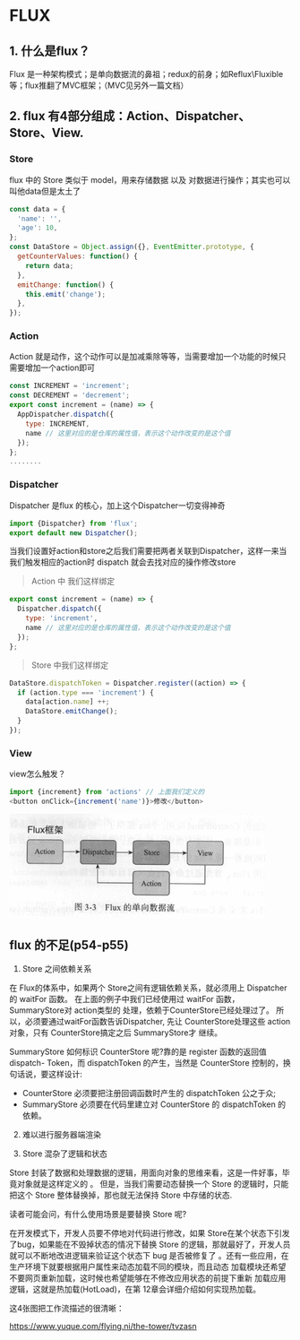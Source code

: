 # FLUX

## 1. 什么是flux？

   Flux 是一种架构模式；是单向数据流的鼻祖；redux的前身；如Reflux\Fluxible等；flux推翻了MVC框架；（MVC见另外一篇文档）

## 2. flux 有4部分组成：Action、Dispatcher、Store、View.   

### Store  

flux 中的 Store 类似于 model，用来存储数据 以及 对数据进行操作；其实也可以叫他data但是太土了

```js
const data = {
  'name': '',
  'age': 10,
};
const DataStore = Object.assign({}, EventEmitter.prototype, {
  getCounterValues: function() {
    return data;
  },
  emitChange: function() {
    this.emit('change');
  },
});
```

### Action

Action 就是动作，这个动作可以是加减乘除等等，当需要增加一个功能的时候只需要增加一个action即可

```js
const INCREMENT = 'increment';
const DECREMENT = 'decrement';
export const increment = (name) => {
  AppDispatcher.dispatch({
    type: INCREMENT,
    name // 这里对应的是仓库的属性值，表示这个动作改变的是这个值
  });
};
........

```

### Dispatcher

Dispatcher 是flux 的核心，加上这个Dispatcher一切变得神奇

```js
import {Dispatcher} from 'flux';
export default new Dispatcher();
```

当我们设置好action和store之后我们需要把两者关联到Dispatcher，这样一来当我们触发相应的action时 dispatch 就会去找对应的操作修改store

> Action 	中 我们这样绑定

```js
export const increment = (name) => {
  Dispatcher.dispatch({
    type: 'increment',
    name // 这里对应的是仓库的属性值，表示这个动作改变的是这个值
  });
};
```

> Store 中我们这样绑定

```js
DataStore.dispatchToken = Dispatcher.register((action) => {
  if (action.type === 'increment') {
    data[action.name] ++;
    DataStore.emitChange();
  }
});
```

### View

view怎么触发？

```js
import {increment} from 'actions' // 上面我们定义的
<button onClick={increment('name')}>修改</button>
```

![avatar](flux.png)

## flux 的不足(p54-p55)

1. Store 之间依赖关系

在 Flux的体系中，如果两个 Store之间有逻辑依赖关系，就必须用上 Dispatcher的 waitFor 函数。 在上面的例子中我们已经使用过 waitFor 函数， SummaryStore对 action类型的 处理，依赖于CounterStore已经处理过了。 所以，必须要通过waitFor函数告诉Dispatcher, 先让 CounterStore处理这些 action对象，只有 CounterStore搞定之后 SummaryStore才 继续。

SummaryStore 如何标识 CounterStore 呢?靠的是 register 函数的返回值 dispatch- Token，而 dispatchToken 的产生，当然是 CounterStore 控制的，换句话说，要这样设计:

- CounterStore 必须要把注册回调函数时产生的 dispatchToken 公之于众;
- SummaryStore 必须要在代码里建立对 CounterStore 的 dispatchToken 的依赖。

2. 难以进行服务器端渲染

3. Store 混杂了逻辑和状态

   

Store 封装了数据和处理数据的逻辑，用面向对象的思维来看，这是一件好事，毕竟对象就是这样定义的 。 但是，当我们需要动态替换一个 Store 的逻辑时，只能把这个 Store 整体替换掉，那也就无法保持 Store 中存储的状态.

读者可能会问，有什么使用场景是要替换 Store 呢?

在开发模式下，开发人员要不停地对代码进行修改，如果 Store在某个状态下引发了bug，如果能在不毁掉状态的情况下替换 Store 的逻辑，那就最好了，开发人员就可以不断地改进逻辑来验证这个状态下 bug 是否被修复了 。还有一些应用，在生产环境下就要根据用户属性来动态加载不同的模块，而且动态
加载模块还希望不要网页重新加载，这时候也希望能够在不修改应用状态的前提下重新 加载应用逻辑，这就是热加载(HotLoad)，在第 12章会详细介绍如何实现热加载。

这4张图把工作流描述的很清晰：

https://www.yuque.com/flying.ni/the-tower/tvzasn

